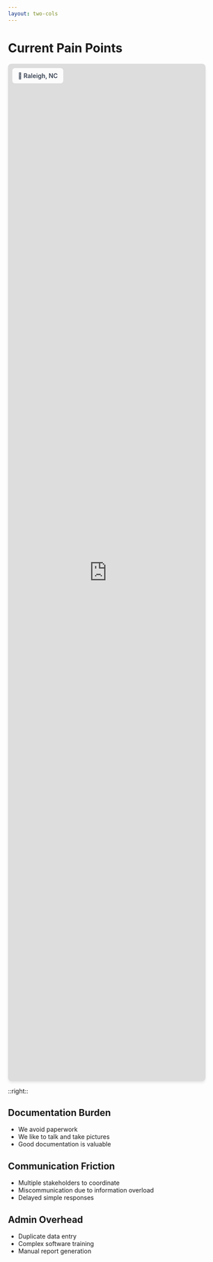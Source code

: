 ```yaml
---
layout: two-cols
---
```


# Current Pain Points

<div class="map-container">
  <iframe 
    src="https://app.powerbi.com/view?r=eyJrIjoiYjE1OTJkMjItZDFkZi00YjhjLTkwN2MtODU1N2ZmNDE5OTEyIiwidCI6ImJmNDlkMzdjLTE0YWQtNDU0MS1iNDA1LTQxOWZlM2Q1NjYzYSJ9"
    class="interactive-map"
    frameborder="0"
    scrolling="no"
    marginheight="0"
    marginwidth="0"
    loading="lazy"
    title="Chicago Property Management Area"
  >
  </iframe>
  <div class="map-overlay">
    <div class="location-marker">📍 Raleigh, NC</div>
  </div>
</div>

<style scoped>
.map-container {
  position: relative;
  width: 90%;
  height: 60%;
  border-radius: 8px;
  overflow: hidden;
  box-shadow: 0 4px 6px -1px rgba(0, 0, 0, 0.1);
}

.interactive-map {
  width: 100%;
  height: 100%;
  border: none;
  transition: filter 0.3s ease;
}

.map-container:hover .interactive-map {
  filter: brightness(1.1);
}

.map-overlay {
  position: absolute;
  top: 10px;
  left: 10px;
  background: rgba(255, 255, 255, 0.9);
  padding: 8px 12px;
  border-radius: 6px;
  font-size: 14px;
  font-weight: 600;
  color: #374151;
  backdrop-filter: blur(4px);
  border: 1px solid rgba(255, 255, 255, 0.2);
}

.location-marker {
  display: flex;
  align-items: center;
  gap: 4px;
}
</style>

::right::

<div class="space-y-6" v-click>

## Documentation Burden
- We avoid paperwork
- We like to talk and take pictures
- Good documentation is valuable

</div>

<div class="space-y-6" v-click>

## Communication Friction
- Multiple stakeholders to coordinate
- Miscommunication due to information overload
- Delayed simple responses

</div>

<div class="space-y-6" v-click>

## Admin Overhead
- Duplicate data entry
- Complex software training
- Manual report generation

</div>



